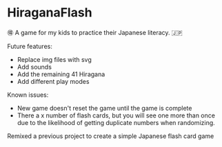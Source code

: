 # HiraganaFlash
:ideograph_advantage: A game for my kids to practice their Japanese literacy. :jp:

Future features:
- Replace img files with svg
- Add sounds 
- Add the remaining 41 Hiragana
- Add different play modes

Known issues:
- New game doesn't reset the game until the game is complete
- There a x number of flash cards, but you will see one more than once due to the likelihood of getting duplicate numbers when randomizing.

Remixed a previous project to create a simple Japanese flash card game

